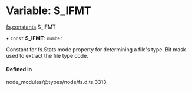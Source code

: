 # Variable: S\_IFMT

[fs](../modules/fs.md).[constants](../modules/fs.constants.md).S_IFMT

• `Const` **S\_IFMT**: `number`

Constant for fs.Stats mode property for determining a file's type. Bit mask used to extract the file type code.

#### Defined in

node_modules/@types/node/fs.d.ts:3313
